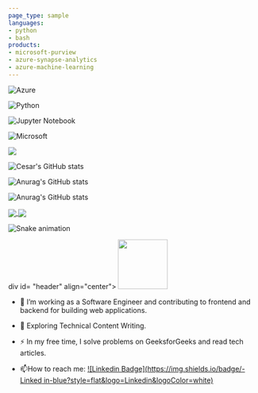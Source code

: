 ```yaml
---
page_type: sample
languages:
- python
- bash
products:
- microsoft-purview
- azure-synapse-analytics
- azure-machine-learning
---
```


![Azure](https://img.shields.io/badge/azure-%230072C6.svg?style=for-the-badge&logo=microsoftazure&logoColor=white)

![Python](https://img.shields.io/badge/python-3670A0?style=for-the-badge&logo=python&logoColor=ffdd54)

![Jupyter Notebook](https://img.shields.io/badge/jupyter-%23FA0F00.svg?style=for-the-badge&logo=jupyter&logoColor=white)

![Microsoft](https://img.shields.io/badge/Microsoft-0078D4?style=for-the-badge&logo=microsoft&logoColor=white)

![](https://img.shields.io/badge/Code-React-informational?style=flat&logo=react&color=61DAFB)

![Cesar's GitHub stats](https://github-readme-stats.vercel.app/api?username=cesar7980&count_private=true)

![Anurag's GitHub stats](https://github-readme-stats.vercel.app/api?username=anuraghazra&show_icons=true)

![Anurag's GitHub stats](https://github-readme-stats.vercel.app/api?username=anuraghazra&show_icons=true&theme=radical)

<a href="https://github.com/anuraghazra/github-readme-stats">
  <img align="center" src="https://github-readme-stats.vercel.app/api/pin/?username=anuraghazra&repo=github-readme-stats" />
</a>
<a href="https://github.com/anuraghazra/convoychat">
  <img align="center" src="https://github-readme-stats.vercel.app/api/pin/?username=anuraghazra&repo=convoychat" />
</a>

![Snake animation](https://github.com/thepiyushmalhotra/thepiyushmalhotra/blob/output/github-contribution-grid-snake.svg)

div id= "header" align="center">
  <img src="https://media.giphy.com/media/M9gbBd9nbDrOTu1Mqx/giphy.gif" width="100"/>
</div>

- :telescope: I’m working as a Software Engineer and contributing to frontend and backend for building web applications.

- :seedling: Exploring Technical Content Writing.

- :zap: In my free time, I solve problems on GeeksforGeeks and read tech articles.

- :mailbox:How to reach me: [![Linkedin Badge](https://img.shields.io/badge/-Linked in-blue?style=flat&logo=Linkedin&logoColor=white)](https://cr.linkedin.com/in/cesar-vanegas-45158555?trk=public_profile_samename-profile)
